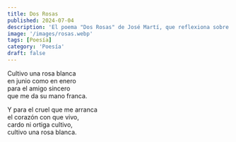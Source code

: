 ```yaml
---
title: Dos Rosas
published: 2024-07-04
description: 'El poema "Dos Rosas" de José Martí, que reflexiona sobre la dualidad del amor y el perdón, mostrando la belleza de cultivar amistad y paz incluso hacia aquellos que nos hacen daño.'
image: '/images/rosas.webp'
tags: [Poesía]
category: 'Poesía'
draft: false
---
```


Cultivo una rosa blanca  
en junio como en enero  
para el amigo sincero  
que me da su mano franca.

Y para el cruel que me arranca  
el corazón con que vivo,  
cardo ni ortiga cultivo,  
cultivo una rosa blanca.
